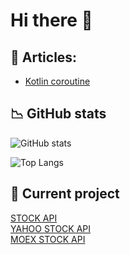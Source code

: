 # Hi there 👋

## :ledger: Articles: 
- [Kotlin coroutine](https://github.com/Dankosik/Dankosik/blob/main/articles/coroutine.md)


## :chart_with_downwards_trend: GitHub stats
![GitHub stats](https://github-readme-stats.vercel.app/api?username=Dankosik&show_icons=true&theme=gruvbox)

![Top Langs](https://github-readme-stats.vercel.app/api/top-langs/?username=DankosikL&layout=compact&show_icons=true&theme=gruvbox)

## :rainbow: Current project
[STOCK API](https://github.com/Dankosik/stock-api) <br/>
[YAHOO STOCK API](https://github.com/Dankosik/yahoo-stock-api) <br/>
[MOEX STOCK API](https://github.com/Dankosik/moex-stock-api) <br/>
